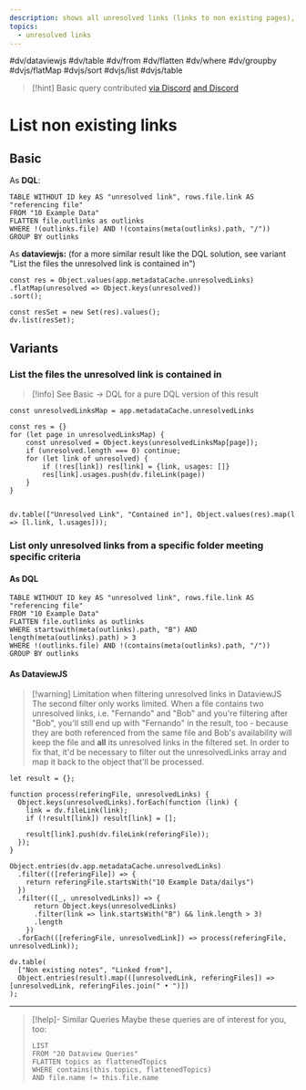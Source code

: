 ```yaml
---
description: shows all unresolved links (links to non existing pages), optionally with the files containing them
topics:
  - unresolved links
---
```

#dv/dataviewjs #dv/table #dv/from #dv/flatten #dv/where #dv/groupby #dvjs/flatMap #dvjs/sort #dvjs/list #dvjs/table


> [!hint] Basic query contributed [via Discord](https://discord.com/channels/686053708261228577/875721010144477204/1003441486492352572) [and Discord](https://discord.com/channels/686053708261228577/875721010144477204/1005583638177517628)

# List non existing links

## Basic 

As **DQL**:
```dataview
TABLE WITHOUT ID key AS "unresolved link", rows.file.link AS "referencing file"
FROM "10 Example Data"
FLATTEN file.outlinks as outlinks
WHERE !(outlinks.file) AND !(contains(meta(outlinks).path, "/"))
GROUP BY outlinks
```

As **dataviewjs:** (for a more similar result like the DQL solution, see variant "List the files the unresolved link is contained in")
```dataviewjs
const res = Object.values(app.metadataCache.unresolvedLinks)
.flatMap(unresolved => Object.keys(unresolved))
.sort(); 

const resSet = new Set(res).values();
dv.list(resSet);
```


## Variants

### List the files the unresolved link is contained in

> [!info] See Basic -> DQL for a pure DQL version of this result

```dataviewjs
const unresolvedLinksMap = app.metadataCache.unresolvedLinks

const res = {}
for (let page in unresolvedLinksMap) {
	const unresolved = Object.keys(unresolvedLinksMap[page]);
	if (unresolved.length === 0) continue;
	for (let link of unresolved) {
		if (!res[link]) res[link] = {link, usages: []}
		res[link].usages.push(dv.fileLink(page))
	}
}


dv.table(["Unresolved Link", "Contained in"], Object.values(res).map(l => [l.link, l.usages]));
```

### List only unresolved links from a specific folder meeting specific criteria

#### As DQL
```dataview
TABLE WITHOUT ID key AS "unresolved link", rows.file.link AS "referencing file"
FROM "10 Example Data"
FLATTEN file.outlinks as outlinks
WHERE startswith(meta(outlinks).path, "B") AND length(meta(outlinks).path) > 3
WHERE !(outlinks.file) AND !(contains(meta(outlinks).path, "/"))
GROUP BY outlinks
```


#### As DataviewJS
> [!warning] Limitation when filtering unresolved links in DataviewJS
> The second filter only works limited. When a file contains two unresolved links, i.e. "Fernando" and "Bob" and you're filtering after "Bob", you'll still end up with "Fernando" in the result, too - because they are both referenced from the same file and Bob's availability will keep the file and **all** its unresolved links in the filtered set.
> In order to fix that, it'd be necessary to filter out the unresolvedLinks array and map it back to the object that'll be processed.

```dataviewjs
let result = {};

function process(referingFile, unresolvedLinks) {
  Object.keys(unresolvedLinks).forEach(function (link) {
    link = dv.fileLink(link);
    if (!result[link]) result[link] = [];
    
    result[link].push(dv.fileLink(referingFile));
  });
}

Object.entries(dv.app.metadataCache.unresolvedLinks)
  .filter(([referingFile]) => {
    return referingFile.startsWith("10 Example Data/dailys")
  })
  .filter(([_, unresolvedLinks]) => {
	  return Object.keys(unresolvedLinks)
	  .filter(link => link.startsWith("B") && link.length > 3)
	  .length
	})
  .forEach(([referingFile, unresolvedLink]) => process(referingFile, unresolvedLink));

dv.table(
  ["Non existing notes", "Linked from"],
  Object.entries(result).map(([unresolvedLink, referingFiles]) => [unresolvedLink, referingFiles.join(" • ")])
);
```

---

> [!help]- Similar Queries
> Maybe these queries are of interest for you, too:
> ```dataview
> LIST
> FROM "20 Dataview Queries"
> FLATTEN topics as flattenedTopics
> WHERE contains(this.topics, flattenedTopics)
> AND file.name != this.file.name
> ```